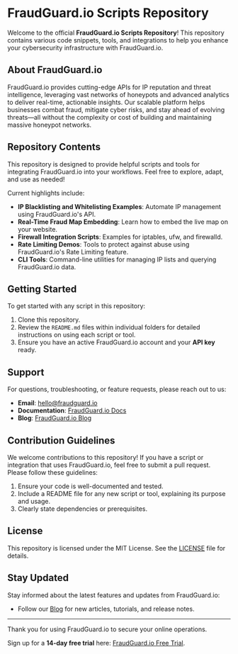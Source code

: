 # FraudGuard.io Scripts Repository

Welcome to the official **FraudGuard.io Scripts Repository**! This repository contains various code snippets, tools, and integrations to help you enhance your cybersecurity infrastructure with FraudGuard.io.

## About FraudGuard.io

FraudGuard.io provides cutting-edge APIs for IP reputation and threat intelligence, leveraging vast networks of honeypots and advanced analytics to deliver real-time, actionable insights. Our scalable platform helps businesses combat fraud, mitigate cyber risks, and stay ahead of evolving threats—all without the complexity or cost of building and maintaining massive honeypot networks.

## Repository Contents

This repository is designed to provide helpful scripts and tools for integrating FraudGuard.io into your workflows. Feel free to explore, adapt, and use as needed!

Current highlights include:

- **IP Blacklisting and Whitelisting Examples**: Automate IP management using FraudGuard.io's API.
- **Real-Time Fraud Map Embedding**: Learn how to embed the live map on your website.
- **Firewall Integration Scripts**: Examples for iptables, ufw, and firewalld.
- **Rate Limiting Demos**: Tools to protect against abuse using FraudGuard.io's Rate Limiting feature.
- **CLI Tools**: Command-line utilities for managing IP lists and querying FraudGuard.io data.

## Getting Started

To get started with any script in this repository:

1. Clone this repository.
2. Review the `README.md` files within individual folders for detailed instructions on using each script or tool.
3. Ensure you have an active FraudGuard.io account and your **API key** ready.

## Support

For questions, troubleshooting, or feature requests, please reach out to us:

- **Email**: [hello@fraudguard.io](mailto:hello@fraudguard.io)
- **Documentation**: [FraudGuard.io Docs](https://docs.fraudguard.io)
- **Blog**: [FraudGuard.io Blog](https://blog.fraudguard.io)

## Contribution Guidelines

We welcome contributions to this repository! If you have a script or integration that uses FraudGuard.io, feel free to submit a pull request. Please follow these guidelines:

1. Ensure your code is well-documented and tested.
2. Include a README file for any new script or tool, explaining its purpose and usage.
3. Clearly state dependencies or prerequisites.

## License

This repository is licensed under the MIT License. See the [LICENSE](LICENSE) file for details.

## Stay Updated

Stay informed about the latest features and updates from FraudGuard.io:

- Follow our [Blog](https://blog.fraudguard.io) for new articles, tutorials, and release notes.

---

Thank you for using FraudGuard.io to secure your online operations. 

Sign up for a **14-day free trial** here: [FraudGuard.io Free Trial](https://fraudguard.io).
